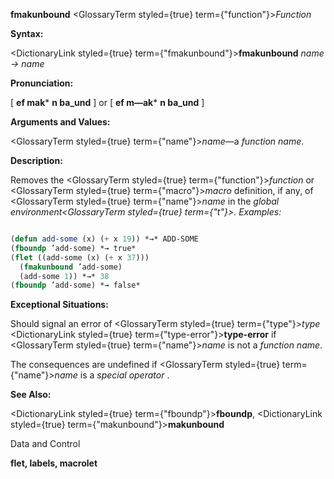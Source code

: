 **fmakunbound** <GlossaryTerm styled={true} term={"function"}><i>Function</i></GlossaryTerm> 



**Syntax:** 



<DictionaryLink styled={true} term={"fmakunbound"}><b>fmakunbound</b></DictionaryLink> *name → name* 



**Pronunciation:** 



[ **ef mak*** **n ba\_und** ] or [ **ef m—ak*** **n ba\_und** ] 



**Arguments and Values:** 



<GlossaryTerm styled={true} term={"name"}><i>name</i></GlossaryTerm>—a *function name*. 



**Description:** 



Removes the <GlossaryTerm styled={true} term={"function"}><i>function</i></GlossaryTerm> or <GlossaryTerm styled={true} term={"macro"}><i>macro</i></GlossaryTerm> definition, if any, of <GlossaryTerm styled={true} term={"name"}><i>name</i></GlossaryTerm> in the *global environment<GlossaryTerm styled={true} term={"t"}><i>. </i></GlossaryTerm>*Examples:**
```lisp

(defun add-some (x) (+ x 19)) *→* ADD-SOME 
(fboundp ’add-some) *→ true* 
(flet ((add-some (x) (+ x 37))) 
  (fmakunbound ’add-some) 
  (add-some 1)) *→* 38 
(fboundp ’add-some) *→ false* 

```
**Exceptional Situations:** 



Should signal an error of <GlossaryTerm styled={true} term={"type"}><i>type</i></GlossaryTerm> <DictionaryLink styled={true} term={"type-error"}><b>type-error</b></DictionaryLink> if <GlossaryTerm styled={true} term={"name"}><i>name</i></GlossaryTerm> is not a *function name*. 



The consequences are undefined if <GlossaryTerm styled={true} term={"name"}><i>name</i></GlossaryTerm> is a *special operator* . 



**See Also:** 



<DictionaryLink styled={true} term={"fboundp"}><b>fboundp</b></DictionaryLink>, <DictionaryLink styled={true} term={"makunbound"}><b>makunbound</b></DictionaryLink> 



Data and Control 











**flet, labels, macrolet** 



